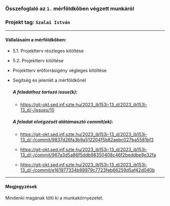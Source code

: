 ### Összefoglaló az `1.` mérföldkőben végzett munkáról

### Projekt tag: `Szalai István`

___

#### Vállalásaim a mérföldkőben: 
 - 5.1. Projektterv részleges kitöltése
 - 5.2. Projektterv kitöltése
 - Projektterv erőforrásigény végleges kitöltése
 - Segítség és jelenlét a mérföldkőnél

    ##### A feladathoz tartozó issue(k):

     - https://git-okt.sed.inf.szte.hu/2023_ib153i-13_d/2023_ib153i-13_d/-/issues/10

    ##### A feladat elvégzését alátámasztó commit(ok):

     - https://git-okt.sed.inf.szte.hu/2023_ib153i-13_d/2023_ib153i-13_d/-/commit/9837d26fa3b9a512204f5b82aebc027ba5581bf3

     - https://git-okt.sed.inf.szte.hu/2023_ib153i-13_d/2023_ib153i-13_d/-/commit/967a3d5a86f5ddb98350408c46f2beddbe9e32fa

     - https://git-okt.sed.inf.szte.hu/2023_ib153i-13_d/2023_ib153i-13_d/-/commit/e161977334b99979c7723feb66259d5af42d040b
___


#### Megjegyzések

Mindenki magának tölti ki a munkakörnyezetet.
